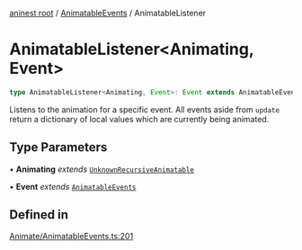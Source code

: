 [aninest root](../../index.md) / [AnimatableEvents](../index.md) / AnimatableListener

# AnimatableListener\<Animating, Event\>

```ts
type AnimatableListener<Animating, Event>: Event extends AnimatableEventsWithValue ? Listener<Partial<LocalAnimatable<Animating>>> : Listener<undefined>;
```

Listens to the animation for a specific event.
All events aside from `update` return a dictionary of local values which are currently being animated.

## Type Parameters

• **Animating** *extends* [`UnknownRecursiveAnimatable`](../../AnimatableTypes/type-aliases/UnknownRecursiveAnimatable.md)

• **Event** *extends* [`AnimatableEvents`](AnimatableEvents.md)

## Defined in

[Animate/AnimatableEvents.ts:201](https://github.com/zphrs/aninest/blob/8c5d5cec878cb0688cbcb852e4de66105e356f88/core/src/Animate/AnimatableEvents.ts#L201)

